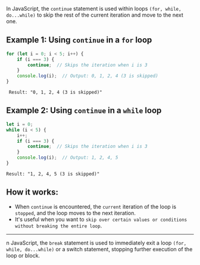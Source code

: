 
In JavaScript, the `continue` statement is used within loops `(for, while, do...while)` to skip the rest of the current iteration and move to the next one.

## Example 1: Using `continue` in a `for` loop

```javascript
for (let i = 0; i < 5; i++) {
    if (i === 3) {
        continue;  // Skips the iteration when i is 3
    }
    console.log(i);  // Output: 0, 1, 2, 4 (3 is skipped)
}
```
` Result: "0, 1, 2, 4 (3 is skipped)"`

## Example 2: Using `continue` in a `while` loop
```javascript
let i = 0;
while (i < 5) {
    i++;
    if (i === 3) {
        continue;  // Skips the iteration when i is 3
    }
    console.log(i);  // Output: 1, 2, 4, 5
}
```
`Result: "1, 2, 4, 5 (3 is skipped)"`

## How it works:
+ When `continue` is encountered, the `current` iteration of the loop is `stopped`, and the loop moves to the next iteration.
+ It's useful when you want to `skip over certain values or conditions without breaking the entire loop`.

______

n JavaScript, the `break` statement is used to immediately exit a loop `(for, while, do...while)` or a switch statement, stopping further execution of the loop or block.


